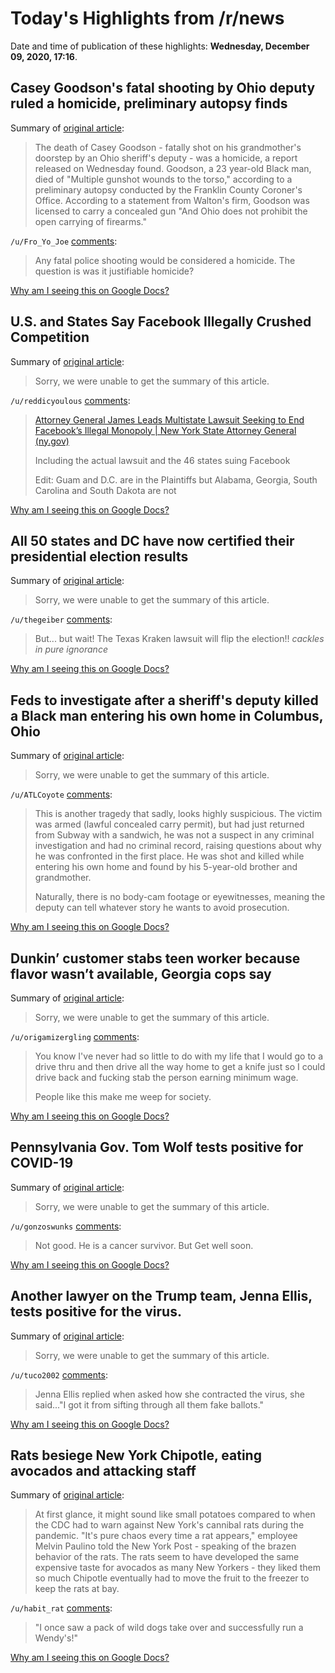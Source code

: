 # Today's Highlights from /r/news

Date and time of publication of these highlights: **Wednesday, December 09, 2020, 17:16**.

## Casey Goodson's fatal shooting by Ohio deputy ruled a homicide, preliminary autopsy finds

Summary of [original article](https://www.nbcnews.com/news/us-news/casey-goodson-s-fatal-shooting-ohio-deputy-ruled-homicide-preliminary-n1250571):

> The death of Casey Goodson - fatally shot on his grandmother's doorstep by an Ohio sheriff's deputy - was a homicide, a report released on Wednesday found. Goodson, a 23 year-old Black man, died of "Multiple gunshot wounds to the torso," according to a preliminary autopsy conducted by the Franklin County Coroner's Office. According to a statement from Walton's firm, Goodson was licensed to carry a concealed gun "And Ohio does not prohibit the open carrying of firearms."

`/u/Fro_Yo_Joe` [comments](https://www.reddit.com/r/news/comments/k9x9jc/casey_goodsons_fatal_shooting_by_ohio_deputy/):

> Any fatal police shooting would be considered a homicide. The question is was it justifiable homicide?

[Why am I seeing this on Google Docs?](https://docs.google.com/document/d/1Dc6We63vOXIZsc0op-Bt4abqkYjXzOigalQqFxmvvbM/edit?usp=sharing)

## U.S. and States Say Facebook Illegally Crushed Competition

Summary of [original article](https://www.nytimes.com/2020/12/09/technology/facebook-antitrust-monopoly.html?referringSource=articleShare):

> Sorry, we were unable to get the summary of this article.

`/u/reddicyoulous` [comments](https://www.reddit.com/r/news/comments/k9z6at/us_and_states_say_facebook_illegally_crushed/):

> [Attorney General James Leads Multistate Lawsuit Seeking to End Facebook’s Illegal Monopoly | New York State Attorney General (ny.gov)](https://ag.ny.gov/press-release/2020/attorney-general-james-leads-multistate-lawsuit-seeking-end-facebooks-illegal)
> 
> Including the actual lawsuit and the 46 states suing Facebook
> 
> Edit:  Guam and D.C. are in the Plaintiffs but Alabama, Georgia, South Carolina and South Dakota are not

[Why am I seeing this on Google Docs?](https://docs.google.com/document/d/1Dc6We63vOXIZsc0op-Bt4abqkYjXzOigalQqFxmvvbM/edit?usp=sharing)

## All 50 states and DC have now certified their presidential election results

Summary of [original article](https://www.cnn.com/2020/12/09/politics/2020-election-results-certified/index.html):

> Sorry, we were unable to get the summary of this article.

`/u/thegeiber` [comments](https://www.reddit.com/r/news/comments/ka1wdq/all_50_states_and_dc_have_now_certified_their/):

> But...  but wait! The Texas Kraken lawsuit will flip the election!! *cackles in pure ignorance*

[Why am I seeing this on Google Docs?](https://docs.google.com/document/d/1Dc6We63vOXIZsc0op-Bt4abqkYjXzOigalQqFxmvvbM/edit?usp=sharing)

## Feds to investigate after a sheriff's deputy killed a Black man entering his own home in Columbus, Ohio

Summary of [original article](https://www.cnn.com/2020/12/08/us/ohio-police-shooting-casey-goodson/index.html):

> Sorry, we were unable to get the summary of this article.

`/u/ATLCoyote` [comments](https://www.reddit.com/r/news/comments/k9ssdq/feds_to_investigate_after_a_sheriffs_deputy/):

> This  is another tragedy that sadly, looks highly suspicious. The victim was armed (lawful concealed carry  permit), but had just returned from Subway with a sandwich, he was not a  suspect in any criminal investigation and had no criminal record,  raising questions about why he was confronted in the first place. He was  shot and killed while entering his own home and found by his 5-year-old  brother and grandmother.
> 
> Naturally,  there is no body-cam footage or eyewitnesses, meaning the deputy can  tell whatever story he wants to avoid prosecution.

[Why am I seeing this on Google Docs?](https://docs.google.com/document/d/1Dc6We63vOXIZsc0op-Bt4abqkYjXzOigalQqFxmvvbM/edit?usp=sharing)

## Dunkin’ customer stabs teen worker because flavor wasn’t available, Georgia cops say

Summary of [original article](https://www.macon.com/news/state/georgia/article247694885.html):

> Sorry, we were unable to get the summary of this article.

`/u/origamizergling` [comments](https://www.reddit.com/r/news/comments/k9uf88/dunkin_customer_stabs_teen_worker_because_flavor/):

> You know I've never had so little to do with my life that I would go to a drive thru and then drive all the way home to get a knife just so I could drive back and fucking stab the person earning minimum wage. 
> 
> People like this make me weep for society.

[Why am I seeing this on Google Docs?](https://docs.google.com/document/d/1Dc6We63vOXIZsc0op-Bt4abqkYjXzOigalQqFxmvvbM/edit?usp=sharing)

## Pennsylvania Gov. Tom Wolf tests positive for COVID-19

Summary of [original article](https://www.wpxi.com/news/top-stories/pennsylvania-gov-tom-wolf-tests-positive-covid-19/XIYQPJTYNBGQLAAKDWCAITZ6QE/):

> Sorry, we were unable to get the summary of this article.

`/u/gonzoswunks` [comments](https://www.reddit.com/r/news/comments/k9yrpo/pennsylvania_gov_tom_wolf_tests_positive_for/):

> Not good. He is a cancer survivor. But Get well soon.

[Why am I seeing this on Google Docs?](https://docs.google.com/document/d/1Dc6We63vOXIZsc0op-Bt4abqkYjXzOigalQqFxmvvbM/edit?usp=sharing)

## Another lawyer on the Trump team, Jenna Ellis, tests positive for the virus.

Summary of [original article](https://www.nytimes.com/2020/12/08/world/jenna-ellis-trump-covid.html):

> Sorry, we were unable to get the summary of this article.

`/u/tuco2002` [comments](https://www.reddit.com/r/news/comments/k9q9vs/another_lawyer_on_the_trump_team_jenna_ellis/):

> Jenna Ellis replied when asked how she contracted the virus, she said..."I got it from sifting through all them fake ballots."

[Why am I seeing this on Google Docs?](https://docs.google.com/document/d/1Dc6We63vOXIZsc0op-Bt4abqkYjXzOigalQqFxmvvbM/edit?usp=sharing)

## Rats besiege New York Chipotle, eating avocados and attacking staff

Summary of [original article](https://www.theguardian.com/world/2020/dec/09/chipotle-rats-new-york-avocado):

> At first glance, it might sound like small potatoes compared to when the CDC had to warn against New York's cannibal rats during the pandemic. "It's pure chaos every time a rat appears," employee Melvin Paulino told the New York Post - speaking of the brazen behavior of the rats. The rats seem to have developed the same expensive taste for avocados as many New Yorkers - they liked them so much Chipotle eventually had to move the fruit to the freezer to keep the rats at bay.

`/u/habit_rat` [comments](https://www.reddit.com/r/news/comments/k9xoo8/rats_besiege_new_york_chipotle_eating_avocados/):

> "I once saw a pack of wild dogs take over and successfully run a Wendy's!"

[Why am I seeing this on Google Docs?](https://docs.google.com/document/d/1Dc6We63vOXIZsc0op-Bt4abqkYjXzOigalQqFxmvvbM/edit?usp=sharing)

